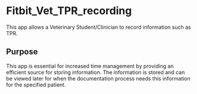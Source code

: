 # Fitbit_Vet_TPR_recording
This app allows a Veterinary Student/Clinician to record information such as TPR. 

## Purpose
This app is essential for increased time management by providing an efficient source for storing information. The information is stored and can be viewed later for when the documentation process needs this information for the specified patient.

